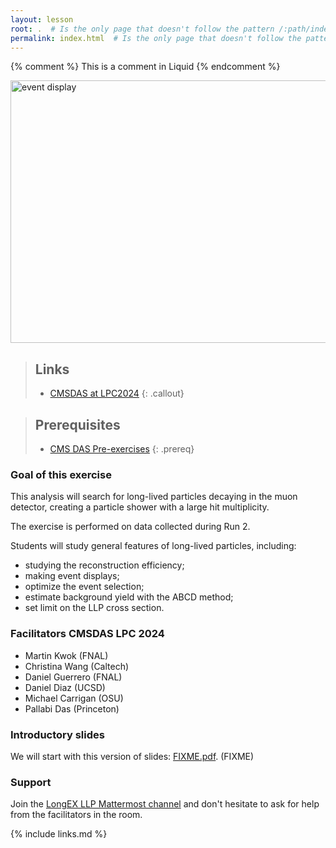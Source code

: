 ```yaml
---
layout: lesson
root: .  # Is the only page that doesn't follow the pattern /:path/index.html
permalink: index.html  # Is the only page that doesn't follow the pattern /:path/index.html
---
```


<!-- this is an html comment -->

{% comment %} This is a comment in Liquid {% endcomment %}

<a href="{{ page.root }}/fig/CMS-EXO-20-015_Figure-aux_004-a.png">
  <img src="{{ page.root }}/fig/CMS-EXO-20-015_Figure-aux_004-a.png" alt="event display" height=420 width=600 />
</a>

> ## Links
> 
> * [CMSDAS at LPC2024](https://indico.cern.ch/event/1333922/)
{: .callout}

> ## Prerequisites
>
> * [CMS DAS Pre-exercises](https://fnallpc.github.io/cms-das-pre-exercises/) 
{: .prereq}


### Goal of this exercise

This analysis will search for long-lived particles decaying in the muon detector, creating a particle shower with a large hit multiplicity. 

The exercise is performed on data collected during Run 2. 

Students will study general features of long-lived particles, including:
 * studying the reconstruction efficiency;
 * making event displays;
 * optimize the event selection;
 * estimate background yield with the ABCD method;
 * set limit on the LLP cross section.

### Facilitators CMSDAS LPC 2024

 * Martin Kwok (FNAL)
 * Christina Wang (Caltech)
 * Daniel Guerrero (FNAL)
 * Daniel Diaz (UCSD)
 * Michael Carrigan (OSU)
 * Pallabi Das (Princeton)	

### Introductory slides

We will start with this version of slides: [FIXME.pdf](). (FIXME)

### Support

Join the [LongEX LLP Mattermost channel](https://mattermost.web.cern.ch/cmsdaslpc2024/channels/longexllp) and don't hesitate to ask for help from the facilitators in the room.


{% include links.md %}
